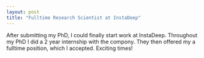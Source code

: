 ```yaml
---
layout: post
title: "Fulltime Research Scientist at InstaDeep"
---
```


After submitting my PhD, I could finally start work at InstaDeep. Throughout my PhD I did a 2 year internship with the compony. They then offered my a fulltime position, which I accepted. Exciting times!